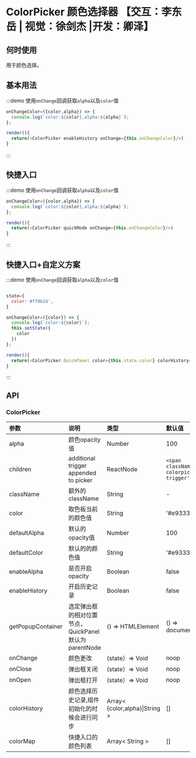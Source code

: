 # ColorPicker 颜色选择器 【交互：李东岳 | 视觉：徐剑杰 |开发：卿泽】

## 何时使用

用于颜色选择。

## 基本用法

:::demo 使用`onChange`回调获取`alpha`以及`color`值

```js
onChangeColor=({color,alpha}) => {
  console.log(`color:${color},alpha:${alpha}`);
};

render(){
  return(<ColorPicker enableHistory onChange={this.onChangeColor}/>)
}
```
:::

## 快捷入口

:::demo 使用`onChange`回调获取`alpha`以及`color`值

```js
onChangeColor=({color,alpha}) => {
  console.log(`color:${color},alpha:${alpha}`);
};

render(){
  return(<ColorPicker quickMode onChange={this.onChangeColor}/>)
}
```
:::

## 快捷入口+自定义方案

:::demo 使用`onChange`回调获取`alpha`以及`color`值

```js

state={
  color:'#ff9b24',
}

onChangeColor=({color}) => {
  console.log(`color:${color}`);
  this.setState({
    color
  })
};

render(){
  return(<ColorPicker.QuickPanel color={this.state.color} colorHistory={['#ff9b24']} onChange={this.onChangeColor}/>)
}
```
:::

## API

### ColorPicker

| 参数                 |说明                                                 | 类型                                                                      | 默认值                                               |
|:---------------------|:------------------------------------------------------------|:--------------------------------------------------------------------------|:------------------------------------------------------|
| alpha                | 颜色opacity值                                       |Number                                                                    | 100                                                 | 
| children             | additional trigger appended to picker                       | ReactNode                                                                      | `<span className='fishd-colorpicker-trigger'></span>` |
| className            | 额外的className                    |String                                                                    | -                                                  | 
| color                | 取色板当前的颜色值                        |String                                                                    | '#e93334'                                            | 
| defaultAlpha         | 默认的opacity值                                        |Number                                                                    | 100                                                | 
| defaultColor         | 默认的的颜色值                        |String                                                                    | '#e93334'                                             | 
| enableAlpha          | 是否开启opacity                                      |Boolean                                                                   | false                                                |
| enableHistory        | 开启历史记录                                     |Boolean                                                                    |     false                                                  | 
| getPopupContainer    | 选定弹出框的相对位置节点，QuickPanel默认为parentNode                   |() => HTMLElement                                                        | () => document.body                   | 
| onChange             | 颜色更改                                           |(state）=> Void                                                                  | noop                                                  | 
| onClose              | 弹出框关闭                               |(state）=> Void                                                                  | noop                                                  | 
| onOpen               | 弹出框打开                                |(state）=> Void                                                                   | noop                                                  |
| colorHistory         | 颜色选择历史记录,组件初始化的时候会进行同步                              |Array< {color,alpha}\|String >                                                               | []                                                  |
| colorMap             | 快捷入口的颜色列表                                |Array< String >                                                               | []                                                  |
